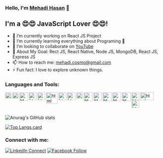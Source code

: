 ### Hello, I'm [Mehadi Hasan] 👋

## I'm a 😍😍 JavaScript Lover 😍😍!

- 🔭 I’m currently working on React JS Project
- 🌱 I’m currently learning everything about Programing 🤣
- 👯 I’m looking to collaborate on [YouTube](https://www.youtube.com/channel/UC2j6TOUynsncSLbaKppO8FQ)
- 🥅 About My Goal: Rect JS, React Native, Node JS, MongoDB, React JS, Express JS
- 📫 How to reach me: mehadi.cosmo@gmail.com
- ⚡ Fun fact: I love to explore unknown things.


### Languages and Tools:

<a href="https://github.com/mehadiHasanDiner">
    <img align="left" alt="html" width="20px" title="HTML5" src= "https://raw.githubusercontent.com/prosany/prosany/main/images/html5.svg"/>
</a>
<a href="https://github.com/mehadiHasanDiner">
    <img align="left" alt="html" width="20px" title="CSS3" src= "https://raw.githubusercontent.com/prosany/prosany/main/images/css-3.svg"/>
</a>
<a href="https://github.com/mehadiHasanDiner">
    <img align="left" alt="html" width="27px" title="SCSS" src= "https://cdn.worldvectorlogo.com/logos/sass-1.svg"/>
</a>
<a href="https://github.com/mehadiHasanDiner">
    <img align="left" alt="html" width="25px" title="JavaScript" src= "https://raw.githubusercontent.com/prosany/prosany/main/images/javascript.svg"/>
</a>
<a href="https://github.com/mehadiHasanDiner">
    <img align="left" alt="html" width="25px" title="ReactJS" src= "https://raw.githubusercontent.com/prosany/prosany/main/images/react-2.svg"/>
</a>
<a href="https://github.com/mehadiHasanDiner">
    <img align="left" alt="html" width="37px" title="NodeJS" src= "https://raw.githubusercontent.com/prosany/prosany/main/images/nodejs.svg"/>
</a>
<a href="https://github.com/mehadiHasanDiner">
    <img align="left" alt="html" width="25px" title="TypeScript" src= "https://raw.githubusercontent.com/prosany/prosany/main/images/typescript.svg"/>
</a>
<a href="https://github.com/mehadiHasanDiner">
    <img align="left" alt="html" width="27px" height="25px" title="MongoDB" src= "https://raw.githubusercontent.com/prosany/prosany/main/images/mongodb.svg"/>
</a>
<a href="https://github.com/mehadiHasanDiner" style="display: inline-block">
    <img align="left" alt="html" width="43px" height="25px" title="ExpressJS" src="https://raw.githubusercontent.com/prosany/prosany/main/images/express.svg">
</a>
<a href="https://github.com/mehadiHasanDiner">
    <img align="left" alt="html" width="21px" title="Firebase" src= "https://raw.githubusercontent.com/prosany/prosany/main/images/firebase.svg"/>
</a>
<a href="https://github.com/mehadiHasanDiner">
    <img align="left" alt="html" width="28px" title="Netlify" src= "https://raw.githubusercontent.com/prosany/prosany/main/images/netlify.svg"/>
</a>
<a href="https://github.com/mehadiHasanDiner">
    <img align="left" alt="html" width="27px" title="Heroku" src= "https://raw.githubusercontent.com/prosany/prosany/main/images/heroku.svg"/>
</a>
<a href="https://github.com/mehadiHasanDiner">
    <img align="left" alt="html" width="28px" title="Git" src= "https://raw.githubusercontent.com/prosany/prosany/main/images/git.svg"/>
</a>
<a href="https://github.com/mehadiHasanDiner">
    <img align="left" alt="html" width="28px" title="Github" src= "https://raw.githubusercontent.com/prosany/prosany/main/images/github.svg"/>
</a>
<a href="https://github.com/mehadiHasanDiner">
    <img align="left" alt="html" width="28px" title="WordPress" src= "https://raw.githubusercontent.com/prosany/prosany/main/images/wordpress.svg"/>
</a>
<a href="https://github.com/mehadiHasanDiner">
    <img align="left" alt="html" width="25px" title="Visual Studio Code" src= "https://raw.githubusercontent.com/prosany/prosany/main/images/visual-studio-code.svg"/>
</a>

<a href="https://github.com/mehadiHasanDiner">
    <img align="left" alt="html" width="25px" title="Visual Studio Code" src= "https://cdn.worldvectorlogo.com/logos/sublime-text.svg"/>
</a>

<br />
<br />
<br />

![Anurag's GitHub stats](https://github-readme-stats.vercel.app/api?username=mehadiHasanDiner&show_icons=true&theme=radical)


[![Top Langs card](https://github-readme-stats.vercel.app/api/top-langs/?username=mehadiHasanDiner&card_width=550)](https://github.com/mehadiHasanDiner)

[Mehadi Hasan]: https://mehadi-hasan-protfolio.netlify.app/

### Connect with me:

[![LinkedIn Connect](https://img.shields.io/badge/%20-Connect-black?color=14171A&labelColor=212121&logo=linkedin&logoColor=ffffff)](https://www.linkedin.com/in/mehadi-hasan-803012211/) 
[![Facebook Follow](https://img.shields.io/badge/%20-Follow-black?color=14171A&labelColor=1976d2&logo=facebook&logoColor=ffffff)](https://www.facebook.com/mehadi.hasan.3914207/) 
